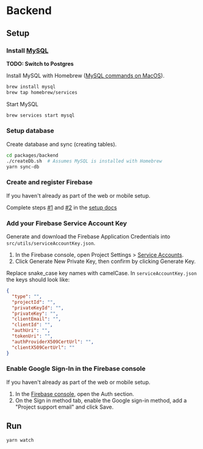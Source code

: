# Backend

## Setup

### Install [MySQL](https://www.mysql.com/)

**TODO: Switch to Postgres**

Install MySQL with Homebrew ([MySQL commands on MacOS](https://gist.github.com/nrollr/3f57fc15ded7dddddcc4e82fe137b58e)).

```bash
brew install mysql
brew tap homebrew/services
```

Start MySQL

```bash
brew services start mysql
```

### Setup database

Create database and sync (creating tables).

```bash
cd packages/backend
./createDb.sh  # Assumes MySQL is installed with Homebrew
yarn sync-db
```

### Create and register Firebase

If you haven't already as part of the web or mobile setup.

Complete steps [#1](https://firebase.google.com/docs/web/setup#create-project) and [#2](https://firebase.google.com/docs/web/setup#register-app) in the [setup docs](https://firebase.google.com/docs/web/setup)

### Add your Firebase Service Account Key

Generate and download the Firebase Application Credentials into `src/utils/serviceAccountKey.json`.

1. In the Firebase console, open Project Settings > [Service Accounts](https://console.firebase.google.com/project/_/settings/serviceaccounts/adminsdk).
1. Click Generate New Private Key, then confirm by clicking Generate Key.

Replace snake_case key names with camelCase. In `serviceAccountKey.json` the keys should look like:

```json
{
  "type": "",
  "projectId": "",
  "privateKeyId": "",
  "privateKey": "",
  "clientEmail": "",
  "clientId": "",
  "authUri": "",
  "tokenUri": "",
  "authProviderX509CertUrl": "",
  "clientX509CertUrl": ""
}
```

### Enable Google Sign-In in the Firebase console

If you haven't already as part of the web or mobile setup.

1. In the [Firebase console](https://console.firebase.google.com/), open the Auth section.
1. On the Sign in method tab, enable the Google sign-in method, add a "Project support email" and click Save.

## Run

```bash
yarn watch
```
